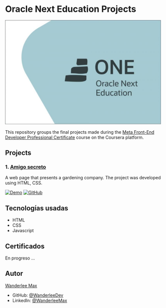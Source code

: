 # Oracle Next Education Projects

![course coursera](./oracle-next-cover.jpg)

This repository groups the final projects made during the [Meta Front-End Developer Professional Certificate](https://www.coursera.org/professional-certificates/meta-front-end-developer) course on the Coursera platform.

## Projects

### 1. [Amigo secreto](https://github.com/WanderleeDev/Coursera-projects/tree/main/HTML-and-CSS-in-depth--Project-of-Coursera-main)

A web page that presents a gardening company. The project was developed using HTML, CSS.

[![Demo](https://img.shields.io/badge/Demo-eb9d15?style=for-the-badge&logo=rocket&logoColor=white&labelColor=#eb9d15)](https://lucky-shrub-by-wanderlee.vercel.app/)
[![GitHub](https://img.shields.io/badge/GitHub-100000?style=for-the-badge&logo=github&logoColor=white)](https://github.com/WanderleeDev/Coursera-projects/tree/main/HTML-and-CSS-in-depth--Project-of-Coursera-main)

## Tecnologías usadas

- HTML
- CSS
- Javascript

## Certificados

En progreso ...

## Autor

[Wanderlee Max](https://www.linkedin.com/in/wanderlee-max/)

- GitHub: [@WanderleeDev](https://github.com/WanderleeDev)
- LinkedIn: [@WanderleeMax](https://www.linkedin.com/in/wanderlee-max/)
